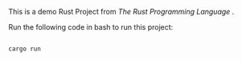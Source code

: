 This is a demo Rust Project from *The Rust Programming Language* .

Run the following code in bash to run this project:
```bash

cargo run

```